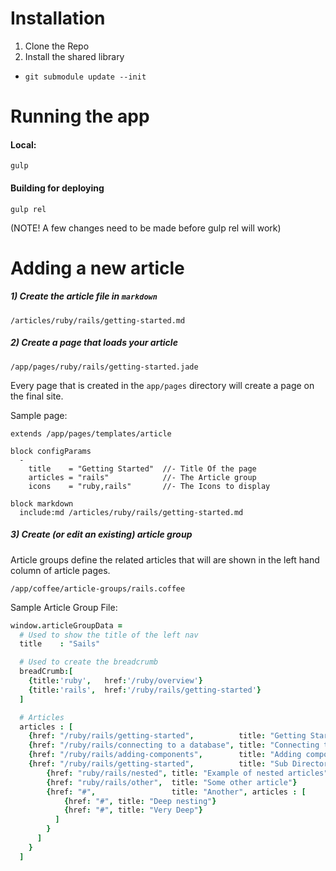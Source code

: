 # Installation

1. Clone the Repo
2. Install the shared library
  * `git submodule update --init`

# Running the app

#### Local:
```
gulp
```

#### Building for deploying
```
gulp rel
```
(NOTE! A few changes need to be made before gulp rel will work)


# Adding a new article

##### 1) Create the article file in `markdown`
```
/articles/ruby/rails/getting-started.md
```

##### 2) Create a page that loads your article
```
/app/pages/ruby/rails/getting-started.jade
```
Every page that is created in the `app/pages` directory will create a page on the final site.

Sample page:

```jade
extends /app/pages/templates/article  

block configParams
  -
    title    = "Getting Started"  //- Title Of the page
    articles = "rails"            //- The Article group
    icons    = "ruby,rails"       //- The Icons to display

block markdown
  include:md /articles/ruby/rails/getting-started.md
```

##### 3) Create (or edit an existing) article group

Article groups define the related articles that will are shown in the left hand column of article pages.

```
/app/coffee/article-groups/rails.coffee
```

Sample Article Group File:
```coffee
window.articleGroupData =
  # Used to show the title of the left nav
  title    : "Sails"

  # Used to create the breadcrumb
  breadCrumb:[
    {title:'ruby',   href:'/ruby/overview'}
    {title:'rails',  href:'/ruby/rails/getting-started'}
  ]

  # Articles
  articles : [
    {href: "/ruby/rails/getting-started",          title: "Getting Started"}
    {href: "/ruby/rails/connecting to a database", title: "Connecting to a database"}
    {href: "/ruby/rails/adding-components",        title: "Adding components"}
    {href: "/ruby/rails/getting-started",          title: "Sub Directory", articles : [
        {href: "ruby/rails/nested", title: "Example of nested articles"}
        {href: "ruby/rails/other",  title: "Some other article"}
        {href: "#",                 title: "Another", articles : [
            {href: "#", title: "Deep nesting"}
            {href: "#", title: "Very Deep"}
          ]
        }
      ]
    }
  ]

```
